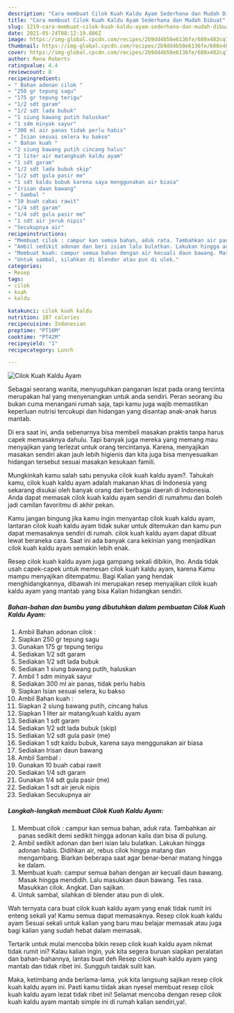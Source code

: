 ```yaml
---
description: "Cara membuat Cilok Kuah Kaldu Ayam Sederhana dan Mudah Dibuat"
title: "Cara membuat Cilok Kuah Kaldu Ayam Sederhana dan Mudah Dibuat"
slug: 1219-cara-membuat-cilok-kuah-kaldu-ayam-sederhana-dan-mudah-dibuat
date: 2021-05-24T08:12:19.886Z
image: https://img-global.cpcdn.com/recipes/2b9dd4b50e6136fe/680x482cq70/cilok-kuah-kaldu-ayam-foto-resep-utama.jpg
thumbnail: https://img-global.cpcdn.com/recipes/2b9dd4b50e6136fe/680x482cq70/cilok-kuah-kaldu-ayam-foto-resep-utama.jpg
cover: https://img-global.cpcdn.com/recipes/2b9dd4b50e6136fe/680x482cq70/cilok-kuah-kaldu-ayam-foto-resep-utama.jpg
author: Rena Roberts
ratingvalue: 4.4
reviewcount: 8
recipeingredient:
- " Bahan adonan cilok "
- "250 gr tepung sagu"
- "175 gr tepung terigu"
- "1/2 sdt garam"
- "1/2 sdt lada bubuk"
- "1 siung bawang putih haluskan"
- "1 sdm minyak sayur"
- "300 ml air panas tidak perlu habis"
- " Isian sesuai selera ku bakso"
- " Bahan kuah "
- "2 siung bawang putih cincang halus"
- "1 liter air matangkuah kaldu ayam"
- "1 sdt garam"
- "1/2 sdt lada bubuk skip"
- "1/2 sdt gula pasir me"
- "1 sdt kaldu bubuk karena saya menggunakan air biasa"
- "Irisan daun bawang"
- " Sambal "
- "10 buah cabai rawit"
- "1/4 sdt garam"
- "1/4 sdt gula pasir me"
- "1 sdt air jeruk nipis"
- "Secukupnya air"
recipeinstructions:
- "Membuat cilok : campur kan semua bahan, aduk rata. Tambahkan air panas sedikit demi sedikit hingga adonan kalis dan bisa di pulung."
- "Ambil sedikit adonan dan beri isian lalu bulatkan. Lakukan hingga adonan habis. Didihkan air, rebus cilok hingga matang dan mengambang. Biarkan beberapa saat agar benar-benar matang hingga ke dalam."
- "Membuat kuah: campur semua bahan dengan air kecuali daun bawang. Masak hingga mendidih. Lalu masukkan daun bawang. Tes rasa. Masukkan cilok. Angkat. Dan sajikan."
- "Untuk sambal, silahkan di blender atau pun di ulek."
categories:
- Resep
tags:
- cilok
- kuah
- kaldu

katakunci: cilok kuah kaldu 
nutrition: 187 calories
recipecuisine: Indonesian
preptime: "PT10M"
cooktime: "PT42M"
recipeyield: "1"
recipecategory: Lunch

---
```



![Cilok Kuah Kaldu Ayam](https://img-global.cpcdn.com/recipes/2b9dd4b50e6136fe/680x482cq70/cilok-kuah-kaldu-ayam-foto-resep-utama.jpg)

Sebagai seorang wanita, menyuguhkan panganan lezat pada orang tercinta merupakan hal yang menyenangkan untuk anda sendiri. Peran seorang ibu bukan cuma menangani rumah saja, tapi kamu juga wajib memastikan keperluan nutrisi tercukupi dan hidangan yang disantap anak-anak harus mantab.

Di era  saat ini, anda sebenarnya bisa membeli masakan praktis tanpa harus capek memasaknya dahulu. Tapi banyak juga mereka yang memang mau menyajikan yang terlezat untuk orang tercintanya. Karena, menyajikan masakan sendiri akan jauh lebih higienis dan kita juga bisa menyesuaikan hidangan tersebut sesuai masakan kesukaan famili. 



Mungkinkah kamu salah satu penyuka cilok kuah kaldu ayam?. Tahukah kamu, cilok kuah kaldu ayam adalah makanan khas di Indonesia yang sekarang disukai oleh banyak orang dari berbagai daerah di Indonesia. Anda dapat memasak cilok kuah kaldu ayam sendiri di rumahmu dan boleh jadi camilan favoritmu di akhir pekan.

Kamu jangan bingung jika kamu ingin menyantap cilok kuah kaldu ayam, lantaran cilok kuah kaldu ayam tidak sukar untuk ditemukan dan kamu pun dapat memasaknya sendiri di rumah. cilok kuah kaldu ayam dapat dibuat lewat beraneka cara. Saat ini ada banyak cara kekinian yang menjadikan cilok kuah kaldu ayam semakin lebih enak.

Resep cilok kuah kaldu ayam juga gampang sekali dibikin, lho. Anda tidak usah capek-capek untuk memesan cilok kuah kaldu ayam, karena Kamu mampu menyajikan ditempatmu. Bagi Kalian yang hendak menghidangkannya, dibawah ini merupakan resep menyajikan cilok kuah kaldu ayam yang mantab yang bisa Kalian hidangkan sendiri.

<!--inarticleads1-->

##### Bahan-bahan dan bumbu yang dibutuhkan dalam pembuatan Cilok Kuah Kaldu Ayam:

1. Ambil  Bahan adonan cilok :
1. Siapkan 250 gr tepung sagu
1. Gunakan 175 gr tepung terigu
1. Sediakan 1/2 sdt garam
1. Sediakan 1/2 sdt lada bubuk
1. Sediakan 1 siung bawang putih, haluskan
1. Ambil 1 sdm minyak sayur
1. Sediakan 300 ml air panas, tidak perlu habis
1. Siapkan  Isian sesuai selera, ku bakso
1. Ambil  Bahan kuah :
1. Siapkan 2 siung bawang putih, cincang halus
1. Siapkan 1 liter air matang/kuah kaldu ayam
1. Sediakan 1 sdt garam
1. Sediakan 1/2 sdt lada bubuk (skip)
1. Sediakan 1/2 sdt gula pasir (me)
1. Sediakan 1 sdt kaldu bubuk, karena saya menggunakan air biasa
1. Sediakan Irisan daun bawang
1. Ambil  Sambal :
1. Gunakan 10 buah cabai rawit
1. Sediakan 1/4 sdt garam
1. Gunakan 1/4 sdt gula pasir (me)
1. Sediakan 1 sdt air jeruk nipis
1. Sediakan Secukupnya air




<!--inarticleads2-->

##### Langkah-langkah membuat Cilok Kuah Kaldu Ayam:

1. Membuat cilok : campur kan semua bahan, aduk rata. Tambahkan air panas sedikit demi sedikit hingga adonan kalis dan bisa di pulung.
1. Ambil sedikit adonan dan beri isian lalu bulatkan. Lakukan hingga adonan habis. Didihkan air, rebus cilok hingga matang dan mengambang. Biarkan beberapa saat agar benar-benar matang hingga ke dalam.
1. Membuat kuah: campur semua bahan dengan air kecuali daun bawang. Masak hingga mendidih. Lalu masukkan daun bawang. Tes rasa. Masukkan cilok. Angkat. Dan sajikan.
1. Untuk sambal, silahkan di blender atau pun di ulek.




Wah ternyata cara buat cilok kuah kaldu ayam yang enak tidak rumit ini enteng sekali ya! Kamu semua dapat memasaknya. Resep cilok kuah kaldu ayam Sesuai sekali untuk kalian yang baru mau belajar memasak atau juga bagi kalian yang sudah hebat dalam memasak.

Tertarik untuk mulai mencoba bikin resep cilok kuah kaldu ayam nikmat tidak rumit ini? Kalau kalian ingin, yuk kita segera buruan siapkan peralatan dan bahan-bahannya, lantas buat deh Resep cilok kuah kaldu ayam yang mantab dan tidak ribet ini. Sungguh taidak sulit kan. 

Maka, ketimbang anda berlama-lama, yuk kita langsung sajikan resep cilok kuah kaldu ayam ini. Pasti kamu tiidak akan nyesel membuat resep cilok kuah kaldu ayam lezat tidak ribet ini! Selamat mencoba dengan resep cilok kuah kaldu ayam mantab simple ini di rumah kalian sendiri,ya!.


